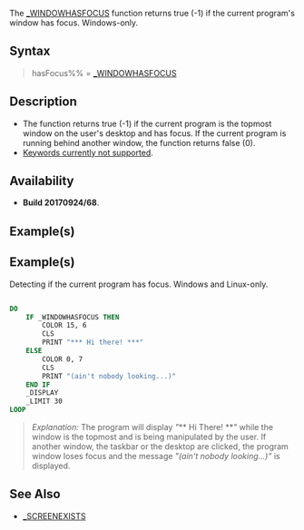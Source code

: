 The [_WINDOWHASFOCUS](_WINDOWHASFOCUS) function returns true (-1) if the current program's window has focus. Windows-only.


## Syntax

>  hasFocus%% = [_WINDOWHASFOCUS](_WINDOWHASFOCUS)


## Description

* The function returns true (-1) if the current program is the topmost window on the user's desktop and has focus. If the current program is running behind another window, the function returns false (0).
* [Keywords currently not supported](Keywords_currently_not_supported_by_QB64).


## Availability

* **Build 20170924/68**.


## Example(s)

## Example(s)
 Detecting if the current program has focus. Windows and Linux-only.

```vb

DO
    IF _WINDOWHASFOCUS THEN
        COLOR 15, 6
        CLS
        PRINT "*** Hi there! ***"
    ELSE
        COLOR 0, 7
        CLS
        PRINT "(ain't nobody looking...)"
    END IF
    _DISPLAY
    _LIMIT 30
LOOP

```
>  *Explanation:* The program will display *"*** Hi There! ***"* while the window is the topmost and is being manipulated by the user. If another window, the taskbar or the desktop are clicked, the program window loses focus and the message *"(ain't nobody looking...)"* is displayed.


## See Also

* [_SCREENEXISTS](_SCREENEXISTS)




